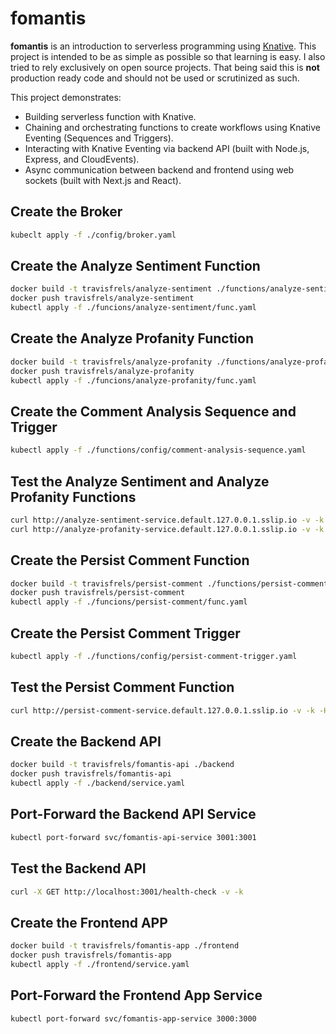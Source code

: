 # fomantis

**fomantis** is an introduction to serverless programming using [Knative](https://knative.dev/).
This project is intended to be as simple as possible so that learning is easy. I also tried to rely
exclusively on open source projects. That being said this is **not** production ready code and
should not be used or scrutinized as such.

This project demonstrates:

- Building serverless function with Knative.
- Chaining and orchestrating functions to create workflows using Knative Eventing (Sequences and Triggers).
- Interacting with Knative Eventing via backend API (built with Node.js, Express, and CloudEvents).
- Async communication between backend and frontend using web sockets (built with Next.js and React).

## Create the Broker

```bash
kubeclt apply -f ./config/broker.yaml
```

## Create the Analyze Sentiment Function

```bash
docker build -t travisfrels/analyze-sentiment ./functions/analyze-sentiment
docker push travisfrels/analyze-sentiment
kubectl apply -f ./funcions/analyze-sentiment/func.yaml
```

## Create the Analyze Profanity Function

```bash
docker build -t travisfrels/analyze-profanity ./functions/analyze-profanity
docker push travisfrels/analyze-profanity
kubectl apply -f ./funcions/analyze-profanity/func.yaml
```

## Create the Comment Analysis Sequence and Trigger

```bash
kubectl apply -f ./functions/config/comment-analysis-sequence.yaml
```

## Test the Analyze Sentiment and Analyze Profanity Functions

```bash
curl http://analyze-sentiment-service.default.127.0.0.1.sslip.io -v -k -H "Content-Type: application/json" -d "{ \"data\": { \"comment\": \"I love Knative\" } }"
curl http://analyze-profanity-service.default.127.0.0.1.sslip.io -v -k -H "Content-Type: application/json" -d "{ \"data\": { \"comment\": \"I love Knative\" } }"
```

## Create the Persist Comment Function

```bash
docker build -t travisfrels/persist-comment ./functions/persist-comment
docker push travisfrels/persist-comment
kubectl apply -f ./funcions/persist-comment/func.yaml
```

## Create the Persist Comment Trigger

```bash
kubectl apply -f ./functions/config/persist-comment-trigger.yaml
```

## Test the Persist Comment Function

```bash
curl http://persist-comment-service.default.127.0.0.1.sslip.io -v -k -H "Content-Type: application/json" -d "{ \"data\": { \"comment\": \"I love Knative\" } }"
```

## Create the Backend API

```bash
docker build -t travisfrels/fomantis-api ./backend
docker push travisfrels/fomantis-api
kubectl apply -f ./backend/service.yaml
```

## Port-Forward the Backend API Service

```bash
kubectl port-forward svc/fomantis-api-service 3001:3001
```

## Test the Backend API

```bash
curl -X GET http://localhost:3001/health-check -v -k
```

## Create the Frontend APP

```bash
docker build -t travisfrels/fomantis-app ./frontend
docker push travisfrels/fomantis-app
kubectl apply -f ./frontend/service.yaml
```

## Port-Forward the Frontend App Service

```bash
kubectl port-forward svc/fomantis-app-service 3000:3000
```
